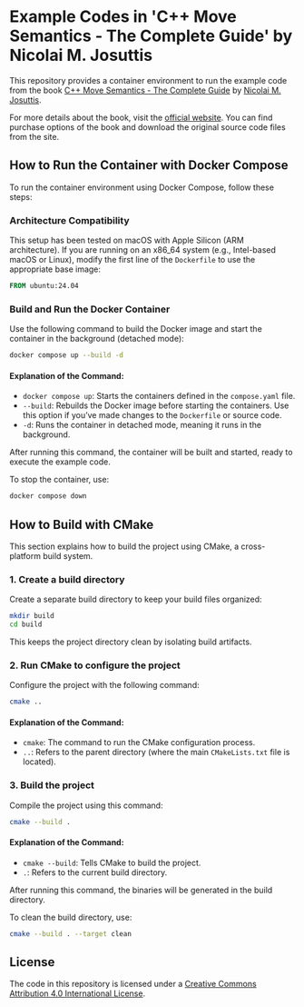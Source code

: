# Example Codes in 'C++ Move Semantics - The Complete Guide' by Nicolai M. Josuttis

This repository provides a container environment to run the example code from the book [C++ Move Semantics - The Complete Guide]((https://www.cppmove.com/)) by [Nicolai M. Josuttis](https://www.josuttis.com/).

For more details about the book, visit the [official website](https://www.cppmove.com/). You can find purchase options of the book and download the original source code files from the site.

## How to Run the Container with Docker Compose

To run the container environment using Docker Compose, follow these steps:

### Architecture Compatibility
This setup has been tested on macOS with Apple Silicon (ARM architecture). If you are running on an x86_64 system (e.g., Intel-based macOS or Linux), modify the first line of the `Dockerfile` to use the appropriate base image:
```dockerfile
FROM ubuntu:24.04
```

### Build and Run the Docker Container
Use the following command to build the Docker image and start the container in the background (detached mode):
```sh
docker compose up --build -d
```

#### Explanation of the Command:
* `docker compose up`: Starts the containers defined in the `compose.yaml` file.
* `--build`: Rebuilds the Docker image before starting the containers. Use this option if you’ve made changes to the `Dockerfile` or source code.
* `-d`: Runs the container in detached mode, meaning it runs in the background.

After running this command, the container will be built and started, ready to execute the example code.

To stop the container, use:
```sh
docker compose down
```

## How to Build with CMake

This section explains how to build the project using CMake, a cross-platform build system.

### 1. Create a build directory
Create a separate build directory to keep your build files organized:
```sh
mkdir build
cd build
```
This keeps the project directory clean by isolating build artifacts.

### 2. Run CMake to configure the project
Configure the project with the following command:
```sh
cmake ..
```
#### Explanation of the Command:
* `cmake`: The command to run the CMake configuration process.
* `..`: Refers to the parent directory (where the main `CMakeLists.txt` file is located).

### 3. Build the project
Compile the project using this command:
```sh
cmake --build .
```
#### Explanation of the Command:
* `cmake --build`: Tells CMake to build the project.
* `.`: Refers to the current build directory.

After running this command, the binaries will be generated in the build directory.

To clean the build directory, use:
```sh
cmake --build . --target clean
```

## License
The code in this repository is licensed under a [Creative Commons Attribution 4.0 International License](https://creativecommons.org/licenses/by/4.0/deed.en).